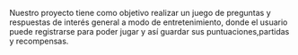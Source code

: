 Nuestro proyecto tiene como objetivo realizar un juego de preguntas y respuestas de interés general a modo de entretenimiento, donde el usuario puede registrarse para poder jugar y así guardar sus puntuaciones,partidas y recompensas.
